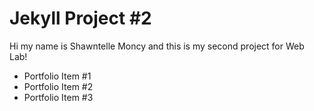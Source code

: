 
<h1>Jekyll Project #2</h1>

<p>Hi my name is Shawntelle Moncy and this is my second project for Web Lab!</p>

<ul>
  <li>Portfolio Item #1</li>
  <li>Portfolio Item #2</li>
  <li>Portfolio Item #3</li>
</ul>
